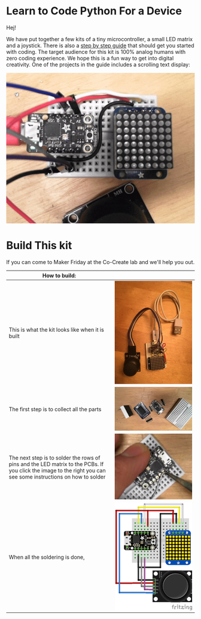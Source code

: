 # Learn to Code Python For a Device
Hej!

We have put together a few kits of a tiny microcontroller, a small LED matrix and a joystick.
There is also a [step by step guide](https://github.com/IKEAmaker/LearnPython4Devices/raw/master/Docs/LearnToCode-CompleteGuide.pdf) that should get you started with coding.
The target audience for this kit is 100% analog humans with zero coding experience.
We hope this is a fun way to get into digital creativity.
One of the projects in the guide includes a scrolling text display:

![The Kit](https://raw.githubusercontent.com/IKEAmaker/LearnPython4Devices/master/Media/Scroll.gif)

# Build This kit
If you can come to Maker Friday at the Co-Create lab and we'll help you out.

| How to build: |               | 
| ------------- |:-------------:|
|This is what the kit looks like when it is built|  ![Soldering](https://raw.githubusercontent.com/IKEAmaker/LearnPython4Devices/master/Media/WholeKit.JPG)|
| The first step is to collect all the parts |![Soldering](https://raw.githubusercontent.com/IKEAmaker/LearnPython4Devices/master/Media/WiringUp_1.jpg)|
| The next step is to solder the rows of pins and the LED matrix to the PCBs. If you click the image to the right you can see some instructions on how to solder  |[![Soldering](https://raw.githubusercontent.com/IKEAmaker/LearnPython4Devices/master/Media/Solder.png)]([Soldering](https://www.youtube.com/watch?v=GbWMCBHOKaM))|
| When all the soldering is done,  |![Soldering](https://raw.githubusercontent.com/IKEAmaker/LearnPython4Devices/master/Media/TinkerKit_v1_bb.png)|



